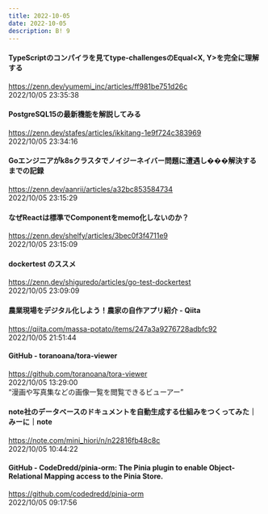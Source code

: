 ```yaml
---
title: 2022-10-05
date: 2022-10-05
description: B! 9
---
```


#### TypeScriptのコンパイラを見てtype-challengesのEqual&lt;X, Y&gt;を完全に理解する
https://zenn.dev/yumemi_inc/articles/ff981be751d26c<br>
2022/10/05 23:35:38<br>


#### PostgreSQL15の最新機能を解説してみる
https://zenn.dev/stafes/articles/ikkitang-1e9f724c383969<br>
2022/10/05 23:34:16<br>


#### Goエンジニアがk8sクラスタでノイジーネイバー問題に遭遇し���解決するまでの記録
https://zenn.dev/aanrii/articles/a32bc853584734<br>
2022/10/05 23:15:29<br>


#### なぜReactは標準でComponentをmemo化しないのか？
https://zenn.dev/shelfy/articles/3bec0f3f4711e9<br>
2022/10/05 23:15:09<br>


#### dockertest のススメ
https://zenn.dev/shiguredo/articles/go-test-dockertest<br>
2022/10/05 23:09:09<br>


#### 農業現場をデジタル化しよう！農家の自作アプリ紹介 - Qiita
https://qiita.com/massa-potato/items/247a3a9276728adbfc92<br>
2022/10/05 21:51:44<br>


#### GitHub - toranoana/tora-viewer
https://github.com/toranoana/tora-viewer<br>
2022/10/05 13:29:00<br>
“漫画や写真集などの画像一覧を閲覧できるビューアー”


#### note社のデータベースのドキュメントを自動生成する仕組みをつくってみた｜みーに｜note
https://note.com/mini_hiori/n/n22816fb48c8c<br>
2022/10/05 10:44:22<br>


#### GitHub - CodeDredd/pinia-orm: The Pinia plugin to enable Object-Relational Mapping access to the Pinia Store.
https://github.com/codedredd/pinia-orm<br>
2022/10/05 09:17:56<br>


